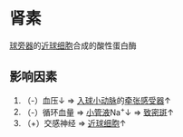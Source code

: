 # 肾素

[球旁器](球旁器.md)的[近球细胞](近球细胞.md)合成的酸性蛋白酶

## 影响因素

1. （-）血压↓ => [入球小动脉](入球小动脉.md)的[牵张感受器](牵张感受器.md)↑
2. （-）循环血量 => [小管液](小管液.md)Na<sup>+</sup>↓ => [致密斑](致密斑.md)↑
3. （+）交感神经 => [近球细胞](近球细胞.md)↑
